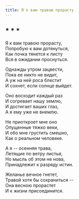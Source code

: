 ```yaml
---
title: Я к вам травою прорасту
---
```

## * * *

Я к вам травою прорасту,\
Попробую к вам дотянуться,\
Как почка тянется к листу\
Вся в ожидании проснуться.

Однажды утром зацвести,\
Пока ее никто не видит,\
А уж на ней роса блестит\
И сохнет, если солнце выйдет.

Оно восходит каждый раз\
И согревает нашу землю,\
И достигает ваших глаз,\
А я ему уже не внемлю.

Не приоткроет мне оно\
Опущенные тяжко веки,\
И обо мне грустить смешно,\
Как о реальном человеке.

А я -- осенняя трава,\
Летящие по ветру листья,\
Но мысль об этом не нова,\
Принадлежит к разряду истин.

Желанье вечное гнетет,\
Травой хотя бы сохраниться --\
Она весною прорастет\
И к жизни присоединится.
